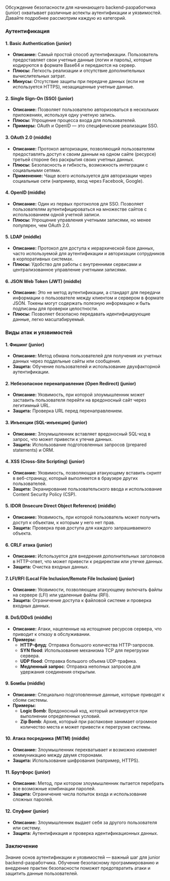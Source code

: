 Обсуждение безопасности для начинающего backend-разработчика (junior) охватывает различные аспекты аутентификации и уязвимостей. Давайте подробнее рассмотрим каждую из категорий.

### Аутентификация

#### 1. **Basic Authentication (junior)**
   - **Описание:** Самый простой способ аутентификации. Пользователь предоставляет свои учетные данные (логин и пароль), которые кодируются в формате Base64 и передаются на сервер. 
   - **Плюсы:** Легкость реализации и отсутствие дополнительных вычислительных затрат.
   - **Минусы:** Отсутствие защиты при передаче данных (если не используется HTTPS), незащищенные учетные данные.

#### 2. **Single Sign-On (SSO) (junior)**
   - **Описание:** Позволяет пользователю авторизоваться в нескольких приложениях, используя одну учетную запись. 
   - **Плюсы:** Упрощение процесса входа для пользователей.
   - **Примеры:** OAuth и OpenID — это специфические реализации SSO.

#### 3. **OAuth 2.0 (middle)**
   - **Описание:** Протокол авторизации, позволяющий пользователям предоставлять доступ к своим данным на одном сайте (ресурсе) третьей стороне без раскрытия своих учетных данных.
   - **Плюсы:** Безопасность и гибкость, возможность интеграции с социальными сетями.
   - **Применение:** Чаще всего используется для авторизации через социальные сети (например, вход через Facebook, Google).

#### 4. **OpenID (middle)**
   - **Описание:** Один из первых протоколов для SSO. Позволяет пользователям аутентифицироваться на множестве сайтов с использованием одной учетной записи.
   - **Плюсы:** Упрощение управления учетными записями, но менее популярен, чем OAuth 2.0.

#### 5. **LDAP (middle)**
   - **Описание:** Протокол для доступа к иерархической базе данных, часто используемой для аутентификации и авторизации сотрудников в корпоративных системах.
   - **Плюсы:** Удобство для работы с внутренними сервисами и централизованное управление учетными записями.

#### 6. **JSON Web Token (JWT) (middle)**
   - **Описание:** Это не метод аутентификации, а стандарт для передачи информации о пользователе между клиентом и сервером в формате JSON. Токены могут содержать полезную информацию и быть подписаны для проверки целостности.
   - **Плюсы:** Позволяет безопасно передавать идентифицирующие данные, легко масштабируемый.

### Виды атак и уязвимостей

#### 1. **Фишинг (junior)**
   - **Описание:** Метод обмана пользователей для получения их учетных данных через поддельные сайты или сообщения.
   - **Защита:** Обучение пользователей и использование двухфакторной аутентификации.

#### 2. **Небезопасное перенаправление (Open Redirect) (junior)**
   - **Описание:** Уязвимость, при которой злоумышленник может заставить пользователя перейти на вредоносный сайт через легитимный URL.
   - **Защита:** Проверка URL перед перенаправлением.

#### 3. **Инъекции (SQL-инъекции) (junior)**
   - **Описание:** Злоумышленник вставляет вредоносный SQL-код в запрос, что может привести к утечке данных.
   - **Защита:** Использование подготовленных запросов (prepared statements) и ORM.

#### 4. **XSS (Cross-Site Scripting) (junior)**
   - **Описание:** Уязвимость, позволяющая атакующему вставить скрипт в веб-страницу, который выполняется в браузере других пользователей.
   - **Защита:** Экранирование пользовательского ввода и использование Content Security Policy (CSP).

#### 5. **IDOR (Insecure Direct Object Reference) (middle)**
   - **Описание:** Уязвимость, при которой пользователь может получить доступ к объектам, к которым у него нет прав.
   - **Защита:** Проверка прав доступа для каждого запрашиваемого объекта.

#### 6. **CRLF атака (junior)**
   - **Описание:** Используется для внедрения дополнительных заголовков в HTTP-ответ, что может привести к редиректам или утечке данных.
   - **Защита:** Очистка входных данных.

#### 7. **LFI/RFI (Local File Inclusion/Remote File Inclusion) (junior)**
   - **Описание:** Уязвимости, позволяющие атакующему включать файлы на сервере (LFI) или удаленные файлы (RFI).
   - **Защита:** Ограничение доступа к файловой системе и проверка входных данных.

#### 8. **DoS/DDoS (middle)**
   - **Описание:** Атаки, нацеленные на истощение ресурсов сервера, что приводит к отказу в обслуживании.
   - **Примеры:** 
     - **HTTP-флуд**: Отправка большого количества HTTP-запросов.
     - **SYN flood**: Использование механизма TCP для перегрузки сервера.
     - **UDP flood**: Отправка большого объема UDP-трафика.
     - **Медленный запрос**: Отправка неполных запросов для удержания соединения открытым.

#### 9. **Бомбы (middle)**
   - **Описание:** Специально подготовленные данные, которые приводят к сбоям системы.
   - **Примеры:**
     - **Logic Bomb**: Вредоносный код, который активируется при выполнении определенных условий.
     - **Zip Bomb**: Архив, который при распаковке занимает огромное количество места и может привести к перегрузке системы.

#### 10. **Атака посредника (MITM) (middle)**
   - **Описание:** Злоумышленник перехватывает и возможно изменяет коммуникацию между двумя сторонами.
   - **Защита:** Использование шифрования (например, HTTPS).

#### 11. **Брутфорс (junior)**
   - **Описание:** Метод, при котором злоумышленник пытается перебрать все возможные комбинации паролей.
   - **Защита:** Ограничение числа попыток входа и использование сложных паролей.

#### 12. **Спуфинг (junior)**
   - **Описание:** Злоумышленник выдает себя за другого пользователя или систему.
   - **Защита:** Аутентификация и проверка идентификационных данных.

### Заключение
Знание основ аутентификации и уязвимостей — важный шаг для junior backend-разработчика. Обучение безопасному программированию и внедрение практик безопасности поможет предотвратить атаки и защитить данные пользователей.